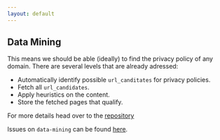 ```yaml
---
layout: default
---
```


## Data Mining
This means we should be able (ideally)  to find the privacy policy of any domain. There are several levels that are already adressed: 

- Automatically identify possible `url_canditates` for privacy policies.
- Fetch all `url_candidates`.
- Apply heuristics on the content.
- Store the fetched pages that qualify.

For more details head over to the [repository](https://github.com/cliqz-oss/privacy-bot/)

Issues on `data-mining` can be found [here](https://github.com/cliqz-oss/privacy-bot/issues?q=is%3Aissue+is%3Aopen+label%3A%22data+mining%22).

